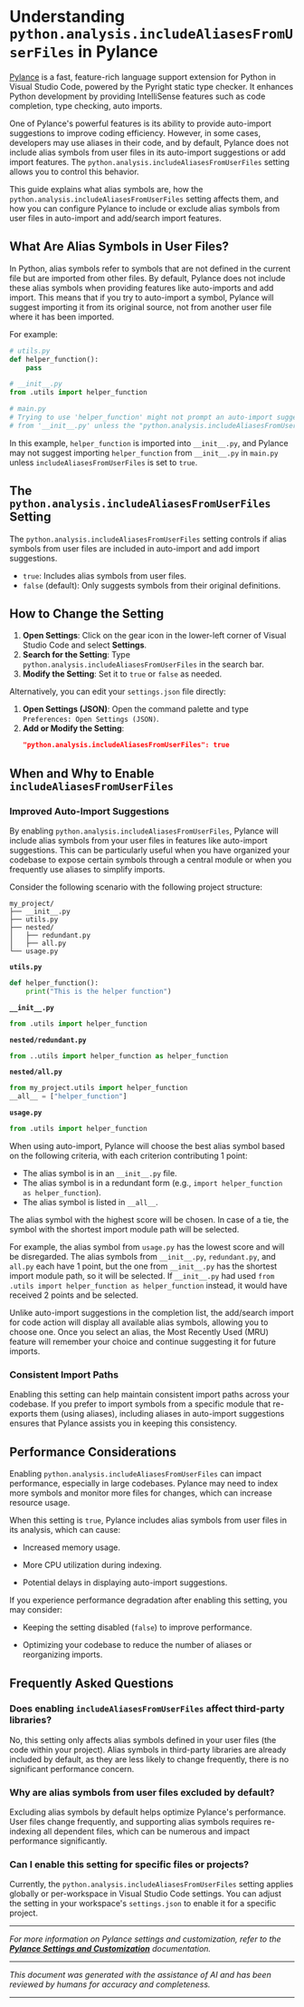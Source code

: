 # Understanding `python.analysis.includeAliasesFromUserFiles` in Pylance

[Pylance](https://marketplace.visualstudio.com/items?itemName=ms-python.vscode-pylance) is a fast, feature-rich language support extension for Python in Visual Studio Code, powered by the Pyright static type checker. It enhances Python development by providing IntelliSense features such as code completion, type checking, auto imports.

One of Pylance's powerful features is its ability to provide auto-import suggestions to improve coding efficiency. However, in some cases, developers may use aliases in their code, and by default, Pylance does not include alias symbols from user files in its auto-import suggestions or add import features. The `python.analysis.includeAliasesFromUserFiles` setting allows you to control this behavior.

This guide explains what alias symbols are, how the `python.analysis.includeAliasesFromUserFiles` setting affects them, and how you can configure Pylance to include or exclude alias symbols from user files in auto-import and add/search import features.

## What Are Alias Symbols in User Files?

In Python, alias symbols refer to symbols that are not defined in the current file but are imported from other files. By default, Pylance does not include these alias symbols when providing features like auto-imports and add import. This means that if you try to auto-import a symbol, Pylance will suggest importing it from its original source, not from another user file where it has been imported.

For example:

```python
# utils.py
def helper_function():
    pass

# __init__.py
from .utils import helper_function

# main.py
# Trying to use 'helper_function' might not prompt an auto-import suggestion 
# from '__init__.py' unless the "python.analysis.includeAliasesFromUserFiles" is enabled.
```

In this example, `helper_function` is imported into `__init__.py`, and Pylance may not suggest importing `helper_function` from `__init__.py` in `main.py` unless `includeAliasesFromUserFiles` is set to `true`.

## The `python.analysis.includeAliasesFromUserFiles` Setting

The `python.analysis.includeAliasesFromUserFiles` setting controls if alias symbols from user files are included in auto-import and add import suggestions.

- `true`: Includes alias symbols from user files.
- `false` (default): Only suggests symbols from their original definitions.

## How to Change the Setting

1. **Open Settings**: Click on the gear icon in the lower-left corner of Visual Studio Code and select **Settings**.
2. **Search for the Setting**: Type `python.analysis.includeAliasesFromUserFiles` in the search bar.
3. **Modify the Setting**: Set it to `true` or `false` as needed.

Alternatively, you can edit your `settings.json` file directly:

1. **Open Settings (JSON)**: Open the command palette and type `Preferences: Open Settings (JSON)`.
2. **Add or Modify the Setting**:
   ```json
   "python.analysis.includeAliasesFromUserFiles": true
   ```

## When and Why to Enable `includeAliasesFromUserFiles`

### Improved Auto-Import Suggestions

By enabling `python.analysis.includeAliasesFromUserFiles`, Pylance will include alias symbols from your user files in features like auto-import suggestions. This can be particularly useful when you have organized your codebase to expose certain symbols through a central module or when you frequently use aliases to simplify imports.

Consider the following scenario with the following project structure:

```
my_project/
├── __init__.py
├── utils.py
├── nested/
│   ├── redundant.py
│   ├── all.py
└── usage.py
```

**`utils.py`**

```python
def helper_function():
    print("This is the helper function")
```

**`__init__.py`**

```python
from .utils import helper_function
```

**`nested/redundant.py`**

```python
from ..utils import helper_function as helper_function
```

**`nested/all.py`**

```python
from my_project.utils import helper_function
__all__ = ["helper_function"]
```

**`usage.py`**

```python
from .utils import helper_function
```

When using auto-import, Pylance will choose the best alias symbol based on the following criteria, with each criterion contributing 1 point:

- The alias symbol is in an `__init__.py` file.
- The alias symbol is in a redundant form (e.g., `import helper_function as helper_function`).
- The alias symbol is listed in `__all__`.

The alias symbol with the highest score will be chosen. In case of a tie, the symbol with the shortest import module path will be selected.

For example, the alias symbol from `usage.py` has the lowest score and will be disregarded. The alias symbols from `__init__.py`, `redundant.py`, and `all.py` each have 1 point, but the one from `__init__.py` has the shortest import module path, so it will be selected. If `__init__.py` had used `from .utils import helper_function as helper_function` instead, it would have received 2 points and be selected.

Unlike auto-import suggestions in  the completion list, the add/search import for code action will display all available alias symbols, allowing you to choose one. Once you select an alias, the Most Recently Used (MRU) feature will remember your choice and continue suggesting it for future imports.

### Consistent Import Paths

Enabling this setting can help maintain consistent import paths across your codebase. If you prefer to import symbols from a specific module that re-exports them (using aliases), including aliases in auto-import suggestions ensures that Pylance assists you in keeping this consistency.

## Performance Considerations

Enabling `python.analysis.includeAliasesFromUserFiles` can impact performance, especially in large codebases. Pylance may need to index more symbols and monitor more files for changes, which can increase resource usage.

When this setting is `true`, Pylance includes alias symbols from user files in its analysis, which can cause:

- Increased memory usage.

- More CPU utilization during indexing.

- Potential delays in displaying auto-import suggestions.

If you experience performance degradation after enabling this setting, you may consider:

- Keeping the setting disabled (`false`) to improve performance.

- Optimizing your codebase to reduce the number of aliases or reorganizing imports.

## Frequently Asked Questions

### Does enabling `includeAliasesFromUserFiles` affect third-party libraries?

No, this setting only affects alias symbols defined in your user files (the code within your project). Alias symbols in third-party libraries are already included by default, as they are less likely to change frequently, there is no significant performance concern.

### Why are alias symbols from user files excluded by default?

Excluding alias symbols by default helps optimize Pylance's performance. User files change frequently, and supporting alias symbols requires re-indexing all dependent files, which can be numerous and impact performance significantly.

### Can I enable this setting for specific files or projects?

Currently, the `python.analysis.includeAliasesFromUserFiles` setting applies globally or per-workspace in Visual Studio Code settings. You can adjust the setting in your workspace's `settings.json` to enable it for a specific project.

---

*For more information on Pylance settings and customization, refer to the **********[Pylance Settings and Customization](https://code.visualstudio.com/docs/python/settings-reference)********** documentation.*

---

*This document was generated with the assistance of AI and has been reviewed by humans for accuracy and completeness.*

---
